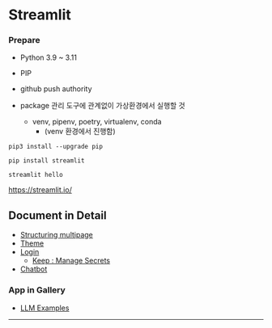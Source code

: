 # Streamlit

### Prepare
- Python 3.9 ~ 3.11
- PIP
- github push authority

- package 관리 도구에 관계없이 가상환경에서 실행할 것
  - venv, pipenv, poetry, virtualenv, conda
    - (venv 환경에서 진행함)

```shell
pip3 install --upgrade pip

pip install streamlit

streamlit hello

```


https://streamlit.io/

## Document in Detail
- [Structuring multipage](https://docs.streamlit.io/library/get-started/multipage-apps)
- [Theme](https://docs.streamlit.io/library/advanced-features/theming)
- [Login](https://docs.streamlit.io/knowledge-base/deploy/authentication-without-sso)
  - [Keep : Manage Secrets](https://docs.streamlit.io/streamlit-community-cloud/deploy-your-app/secrets-management)
- [Chatbot](https://docs.streamlit.io/knowledge-base/tutorials/build-conversational-apps)


### App in Gallery
- [LLM Examples](https://github.com/streamlit/llm-examples)


---
